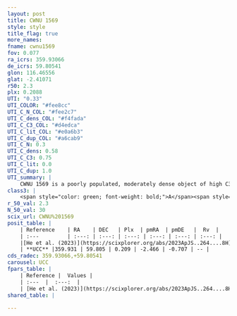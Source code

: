 ```yaml
---
layout: post
title: CWNU 1569
style: style
title_flag: true
more_names: 
fname: cwnu1569
fov: 0.077
ra_icrs: 359.93066
de_icrs: 59.80541
glon: 116.46556
glat: -2.41071
r50: 2.3
plx: 0.2088
UTI: "0.33"
UTI_COLOR: "#fee8cc"
UTI_C_N_COL: "#fee2c7"
UTI_C_dens_COL: "#f4fada"
UTI_C_C3_COL: "#d4edca"
UTI_C_lit_COL: "#e0a6b3"
UTI_C_dup_COL: "#a6cab9"
UTI_C_N: 0.3
UTI_C_dens: 0.58
UTI_C_C3: 0.75
UTI_C_lit: 0.0
UTI_C_dup: 1.0
UTI_summary: |
    CWNU 1569 is a poorly populated, moderately dense object of high C3 quality. It was recently reported in the literature.
class3: |
    <span style="color: green; font-weight: bold;">A</span><span style="color: #FFC300; font-weight: bold;">B</span>
r_50_val: 2.3
N_50_val: 30
scix_url: CWNU%201569
posit_table: |
    | Reference    | RA    | DEC   | Plx  | pmRA  | pmDE   |  Rv  |
    | :---         | :---: | :---: | :---: | :---: | :---: | :---: |
    |[He et al. (2023)](https://scixplorer.org/abs/2023ApJS..264....8H) | 359.949 | 59.814 | 0.227 | -2.469 | -0.703 | -- |
    | **UCC** |359.931 | 59.805 | 0.209 | -2.466 | -0.707 | -- | 
cds_radec: 359.93066,+59.80541
carousel: UCC
fpars_table: |
    | Reference |  Values |
    | :---  |  :---:  |
    | [He et al. (2023)](https://scixplorer.org/abs/2023ApJS..264....8H) | `A0=2.45, m-M=13.7, logAge=6.75` |
shared_table: |
    
---
```


